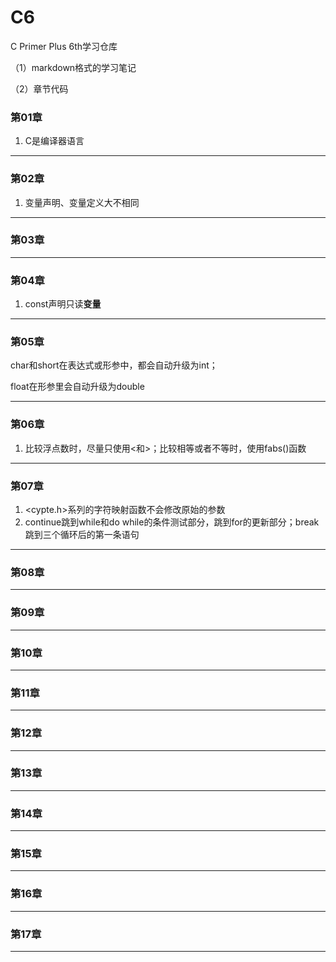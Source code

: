 # C6
C Primer Plus 6th学习仓库

（1）markdown格式的学习笔记

（2）章节代码

### 第01章

1. C是编译器语言

___
### 第02章

1. 变量声明、变量定义大不相同

___
### 第03章
___
### 第04章

1. const声明只读**变量**

___
### 第05章

char和short在表达式或形参中，都会自动升级为int；

float在形参里会自动升级为double

___
### 第06章

1. 比较浮点数时，尽量只使用<和>；比较相等或者不等时，使用fabs()函数

___
### 第07章

1. <cypte.h>系列的字符映射函数不会修改原始的参数
2. continue跳到while和do while的条件测试部分，跳到for的更新部分；break跳到三个循环后的第一条语句

___
### 第08章
___
### 第09章
___
### 第10章
___
### 第11章
___
### 第12章
___
### 第13章
___
### 第14章
___
### 第15章
___
### 第16章
___
### 第17章
___



